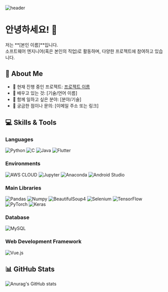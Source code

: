 <div>
  
  <!--Header-->
  ![header](https://capsule-render.vercel.app/api?type=waving&color=gradient&height=300&section=header&text=Hello%20World!%20%F0%9F%A4%97)
  
</div>

# 안녕하세요! 👋

저는 **[본인 이름]**입니다.  
소프트웨어 엔지니어(혹은 본인의 직업)로 활동하며, 다양한 프로젝트에 참여하고 있습니다.

## 🚀 About Me
- 🔭 현재 진행 중인 프로젝트: [프로젝트 이름](링크)
- 🌱 배우고 있는 것: [기술/언어 이름]
- 🤝 함께 일하고 싶은 분야: [분야/기술]
- 💬 궁금한 점이나 문의: [이메일 주소 또는 링크]

## 💻 Skills & Tools

### Languages
![Python](https://img.shields.io/badge/Python-3776AB?logo=Python&logoColor=white&style=flat-square)
![C](https://img.shields.io/badge/C-00599C?logo=C&logoColor=white&style=flat-square)
![Java](https://img.shields.io/badge/Java-007396?logo=Java&logoColor=white&style=flat-square)
![Flutter](https://img.shields.io/badge/Flutter-02569B?logo=Flutter&logoColor=white&style=flat-square)

### Environments
![AWS CLOUD](https://img.shields.io/badge/AWS_CLOUD-232F3E?logo=Amazon%20AWS&logoColor=white&style=flat-square)
![Jupyter](https://img.shields.io/badge/Jupyter-F37626?logo=Jupyter&logoColor=white&style=flat-square)
![Anaconda](https://img.shields.io/badge/Anaconda-44A833?logo=Anaconda&logoColor=white&style=flat-square)
![Android Studio](https://img.shields.io/badge/Android_Studio-3DDC84?logo=Androidstudio&logoColor=white&style=flat-square)

### Main Libraries
![Pandas](https://img.shields.io/badge/Pandas-150458?logo=Pandas&logoColor=white&style=flat-square)
![Numpy](https://img.shields.io/badge/Numpy-013243?logo=Numpy&logoColor=white&style=flat-square)
![BeautifulSoup4](https://img.shields.io/badge/BeautifulSoup4-ff6600?style=flat-square)
![Selenium](https://img.shields.io/badge/Selenium-43B02A?logo=Selenium&logoColor=white&style=flat-square)
![TensorFlow](https://img.shields.io/badge/TensorFlow-FF6F00?logo=TensorFlow&logoColor=white&style=flat-square)
![PyTorch](https://img.shields.io/badge/PyTorch-EE4C2C?logo=PyTorch&logoColor=white&style=flat-square)
![Keras](https://img.shields.io/badge/Keras-D00000?logo=Keras&logoColor=white&style=flat-square)

### Database
![MySQL](https://img.shields.io/badge/MySQL-4479A1?logo=mysql&logoColor=white&style=flat-square)

### Web Development Framework
![Vue.js](https://img.shields.io/badge/Vue.js-4FC08D?logo=Vue.js&logoColor=white&style=flat-square)

## 📊 GitHub Stats
![Anurag's GitHub stats](https://github-readme-stats.vercel.app/api?username=,kimms12&show_icons=true&theme=default)
